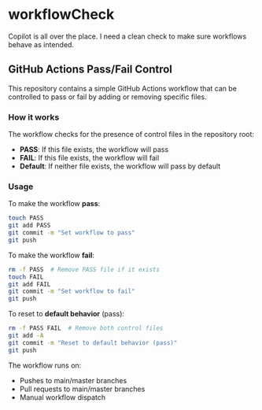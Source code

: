 # workflowCheck
Copilot is all over the place. I need a clean check to make sure workflows behave as intended.

## GitHub Actions Pass/Fail Control

This repository contains a simple GitHub Actions workflow that can be controlled to pass or fail by adding or removing specific files.

### How it works

The workflow checks for the presence of control files in the repository root:

- **PASS**: If this file exists, the workflow will pass
- **FAIL**: If this file exists, the workflow will fail  
- **Default**: If neither file exists, the workflow will pass by default

### Usage

To make the workflow **pass**:
```bash
touch PASS
git add PASS
git commit -m "Set workflow to pass"
git push
```

To make the workflow **fail**:
```bash
rm -f PASS  # Remove PASS file if it exists
touch FAIL
git add FAIL
git commit -m "Set workflow to fail"
git push
```

To reset to **default behavior** (pass):
```bash
rm -f PASS FAIL  # Remove both control files
git add -A
git commit -m "Reset to default behavior (pass)"
git push
```

The workflow runs on:
- Pushes to main/master branches
- Pull requests to main/master branches
- Manual workflow dispatch
